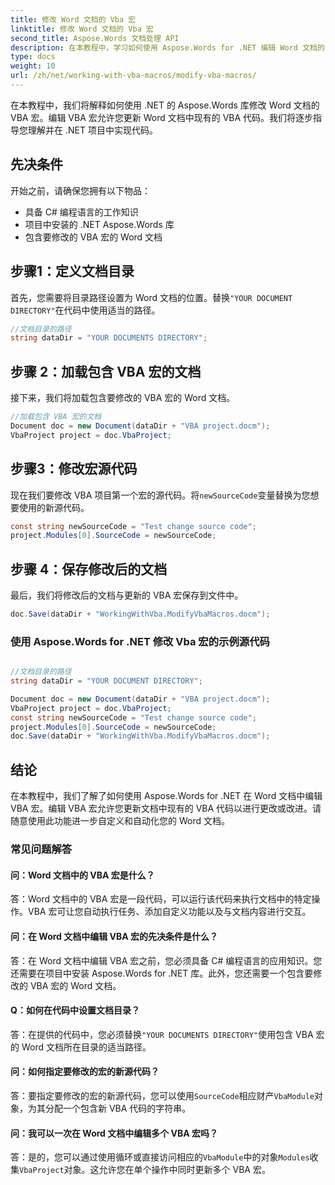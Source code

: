 ```yaml
---
title: 修改 Word 文档的 Vba 宏
linktitle: 修改 Word 文档的 Vba 宏
second_title: Aspose.Words 文档处理 API
description: 在本教程中，学习如何使用 Aspose.Words for .NET 编辑 Word 文档的 VBA 宏。
type: docs
weight: 10
url: /zh/net/working-with-vba-macros/modify-vba-macros/
---
```

在本教程中，我们将解释如何使用 .NET 的 Aspose.Words 库修改 Word 文档的 VBA 宏。编辑 VBA 宏允许您更新 Word 文档中现有的 VBA 代码。我们将逐步指导您理解并在 .NET 项目中实现代码。

## 先决条件
开始之前，请确保您拥有以下物品：
- 具备 C# 编程语言的工作知识
- 项目中安装的 .NET Aspose.Words 库
- 包含要修改的 VBA 宏的 Word 文档

## 步骤1：定义文档目录
首先，您需要将目录路径设置为 Word 文档的位置。替换`"YOUR DOCUMENT DIRECTORY"`在代码中使用适当的路径。

```csharp
//文档目录的路径
string dataDir = "YOUR DOCUMENTS DIRECTORY";
```

## 步骤 2：加载包含 VBA 宏的文档
接下来，我们将加载包含要修改的 VBA 宏的 Word 文档。

```csharp
//加载包含 VBA 宏的文档
Document doc = new Document(dataDir + "VBA project.docm");
VbaProject project = doc.VbaProject;
```

## 步骤3：修改宏源代码
现在我们要修改 VBA 项目第一个宏的源代码。将`newSourceCode`变量替换为您想要使用的新源代码。

```csharp
const string newSourceCode = "Test change source code";
project.Modules[0].SourceCode = newSourceCode;
```

## 步骤 4：保存修改后的文档
最后，我们将修改后的文档与更新的 VBA 宏保存到文件中。

```csharp
doc.Save(dataDir + "WorkingWithVba.ModifyVbaMacros.docm");
```

### 使用 Aspose.Words for .NET 修改 Vba 宏的示例源代码
 
```csharp

//文档目录的路径
string dataDir = "YOUR DOCUMENT DIRECTORY";

Document doc = new Document(dataDir + "VBA project.docm");
VbaProject project = doc.VbaProject;
const string newSourceCode = "Test change source code";
project.Modules[0].SourceCode = newSourceCode;
doc.Save(dataDir + "WorkingWithVba.ModifyVbaMacros.docm");

```

## 结论
在本教程中，我们了解了如何使用 Aspose.Words for .NET 在 Word 文档中编辑 VBA 宏。编辑 VBA 宏允许您更新文档中现有的 VBA 代码以进行更改或改进。请随意使用此功能进一步自定义和自动化您的 Word 文档。

### 常见问题解答

#### 问：Word 文档中的 VBA 宏是什么？

答：Word 文档中的 VBA 宏是一段代码，可以运行该代码来执行文档中的特定操作。VBA 宏可让您自动执行任务、添加自定义功能以及与文档内容进行交互。

#### 问：在 Word 文档中编辑 VBA 宏的先决条件是什么？

答：在 Word 文档中编辑 VBA 宏之前，您必须具备 C# 编程语言的应用知识。您还需要在项目中安装 Aspose.Words for .NET 库。此外，您还需要一个包含要修改的 VBA 宏的 Word 文档。

#### Q：如何在代码中设置文档目录？

答：在提供的代码中，您必须替换`"YOUR DOCUMENTS DIRECTORY"`使用包含 VBA 宏的 Word 文档所在目录的适当路径。

#### 问：如何指定要修改的宏的新源代码？

答：要指定要修改的宏的新源代码，您可以使用`SourceCode`相应财产`VbaModule`对象，为其分配一个包含新 VBA 代码的字符串。

#### 问：我可以一次在 Word 文档中编辑多个 VBA 宏吗？

答：是的，您可以通过使用循环或直接访问相应的`VbaModule`中的对象`Modules`收集`VbaProject`对象。这允许您在单个操作中同时更新多个 VBA 宏。